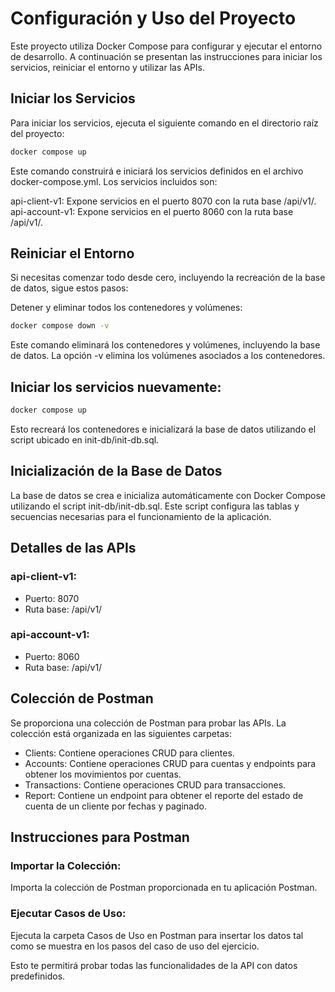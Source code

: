 # Configuración y Uso del Proyecto

Este proyecto utiliza Docker Compose para configurar y ejecutar el entorno de desarrollo. A continuación se presentan las instrucciones para iniciar los servicios, reiniciar el entorno y utilizar las APIs.

## Iniciar los Servicios

Para iniciar los servicios, ejecuta el siguiente comando en el directorio raíz del proyecto:

```bash
docker compose up
```

Este comando construirá e iniciará los servicios definidos en el archivo docker-compose.yml. Los servicios incluidos son:

api-client-v1: Expone servicios en el puerto 8070 con la ruta base /api/v1/.
api-account-v1: Expone servicios en el puerto 8060 con la ruta base /api/v1/.

## Reiniciar el Entorno
Si necesitas comenzar todo desde cero, incluyendo la recreación de la base de datos, sigue estos pasos:

Detener y eliminar todos los contenedores y volúmenes:

```bash
docker compose down -v
```

Este comando eliminará los contenedores y volúmenes, incluyendo la base de datos. La opción -v elimina los volúmenes asociados a los contenedores.

## Iniciar los servicios nuevamente:

```bash
docker compose up
```

Esto recreará los contenedores e inicializará la base de datos utilizando el script ubicado en init-db/init-db.sql.

## Inicialización de la Base de Datos
La base de datos se crea e inicializa automáticamente con Docker Compose utilizando el script init-db/init-db.sql. Este script configura las tablas y secuencias necesarias para el funcionamiento de la aplicación.

## Detalles de las APIs

### api-client-v1:

- Puerto: 8070
- Ruta base: /api/v1/


### api-account-v1:

- Puerto: 8060
- Ruta base: /api/v1/


## Colección de Postman
Se proporciona una colección de Postman para probar las APIs. La colección está organizada en las siguientes carpetas:

- Clients: Contiene operaciones CRUD para clientes.
- Accounts: Contiene operaciones CRUD para cuentas y endpoints para obtener los movimientos por cuentas.
- Transactions: Contiene operaciones CRUD para transacciones.
- Report: Contiene un endpoint para obtener el reporte del estado de cuenta de un cliente por fechas y paginado.

## Instrucciones para Postman

### Importar la Colección:

Importa la colección de Postman proporcionada en tu aplicación Postman.


### Ejecutar Casos de Uso:

Ejecuta la carpeta Casos de Uso en Postman para insertar los datos tal como se muestra en los pasos del caso de uso del ejercicio.

Esto te permitirá probar todas las funcionalidades de la API con datos predefinidos.

